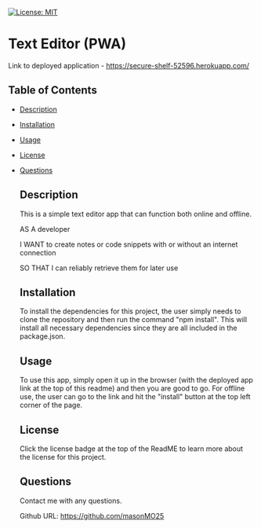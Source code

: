 [![License: MIT](https://img.shields.io/badge/License-MIT-blue.svg)](https://opensource.org/licenses/MIT)

  # Text Editor (PWA)
  
  Link to deployed application - https://secure-shelf-52596.herokuapp.com/
  
  ## Table of Contents
- [Description](#description)

- [Installation](#installation)

- [Usage](#usage)

- [License](#license)

- [Questions](#questions)

  ## Description
  This is a simple text editor app that can function both online and offline. 

  AS A developer
  
  I WANT to create notes or code snippets with or without an internet connection
  
  SO THAT I can reliably retrieve them for later use
  
  ## Installation
  To install the dependencies for this project, the user simply needs to clone the repository and then run the command "npm install". This will install all necessary dependencies since they are all included in the package.json. 
  
  ## Usage
  To use this app, simply open it up in the browser (with the deployed app link at the top of this readme) and then you are good to go. For offline use, the user can go to the link and hit the "install" button at the top left corner of the page. 

  ## License
  Click the license badge at the top of the ReadME to learn more about the license for this project. 

  ## Questions

  Contact me with any questions. 

  Github URL: https://github.com/masonMO25
